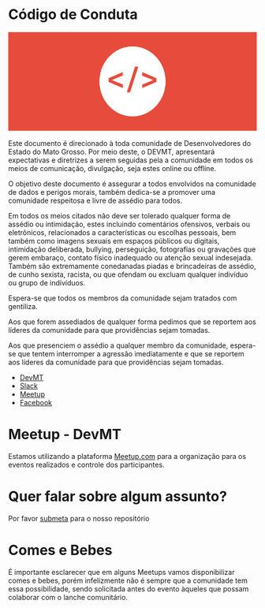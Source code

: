 # Código de Conduta

<img src="https://raw.githubusercontent.com/devmatogrosso/media/master/devmt-logo-github.png" height="200">

Este documento é direcionado à toda comunidade de Desenvolvedores do Estado do Mato Grosso. Por meio deste, o DEVMT, apresentará expectativas e diretrizes a serem seguidas pela a comunidade em todos os meios de comunicação, divulgação, seja estes online ou offline. 

O objetivo deste documento é assegurar a todos envolvidos na comunidade de dados e perigos morais, também dedica-se a promover uma comunidade respeitosa e livre de assédio para todos.

Em todos os meios citados não deve ser tolerado qualquer forma de assédio ou intimidação, estes incluindo comentários ofensivos, verbais ou eletrônicos, relacionados a características ou escolhas pessoais, bem também como imagens sexuais em espaços públicos ou digitais, intimidação deliberada, bullying, perseguição, fotografias ou gravações que gerem embaraço, contato físico inadequado ou atenção sexual indesejada. Também são extremamente conedanadas piadas e brincadeiras de assédio, de cunho sexista, racista, ou que ofendam ou excluam qualquer indivíduo ou grupo de indivíduos.

Espera-se que todos os membros da comunidade sejam tratados com gentiliza. 

Aos que forem assediados de qualquer forma pedimos que se reportem aos líderes da comunidade para que providências sejam tomadas. 

Aos que presenciem o assédio a qualquer membro da comunidade, espera-se que tentem interromper a agressão imediatamente e que se reportem aos líderes da comunidade para que providências sejam tomadas. 

* [DevMT](http://www.devmt.com.br)
* [Slack](http://slack.devmt.com.br)
* [Meetup](http://www.meetup.com/devmatogrosso)
* [Facebook](https://www.facebook.com/devmatogrosso/?fref=ts)

# Meetup - DevMT

Estamos utilizando a plataforma [Meetup.com](http://www.meetup.com/devmatogrosso) para a organização para os eventos realizados e controle dos participantes. 

# Quer falar sobre algum assunto?

Por favor [submeta](https://github.com/devmatogrosso/submit) para o nosso repositório

# Comes e Bebes

É importante esclarecer que em alguns Meetups vamos disponibilizar comes e bebes, porém infelizmente não é sempre que a comunidade tem essa possibilidade, sendo solicitada antes do evento àqueles que possam colaborar com o lanche comunitário.



